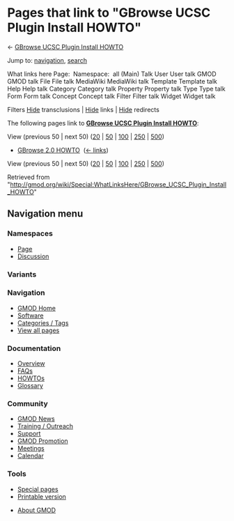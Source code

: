 <div id="mw-page-base" class="noprint">

</div>

<div id="mw-head-base" class="noprint">

</div>

<div id="content" class="mw-body" role="main">

<span id="top"></span>

<div id="mw-js-message" style="display:none;">

</div>



# <span dir="auto">Pages that link to "GBrowse UCSC Plugin Install HOWTO"</span>

<div id="bodyContent">

<div id="contentSub">

← [GBrowse UCSC Plugin Install
HOWTO](/wiki/GBrowse_UCSC_Plugin_Install_HOWTO "GBrowse UCSC Plugin Install HOWTO")

</div>

<div id="jump-to-nav" class="mw-jump">

Jump to: [navigation](#mw-navigation), [search](#p-search)

</div>

<div id="mw-content-text">

What links here Page:  Namespace:  all (Main) Talk User User talk GMOD
GMOD talk File File talk MediaWiki MediaWiki talk Template Template talk
Help Help talk Category Category talk Property Property talk Type Type
talk Form Form talk Concept Concept talk Filter Filter talk Widget
Widget talk

Filters
[Hide](/mediawiki/index.php?title=Special:WhatLinksHere/GBrowse_UCSC_Plugin_Install_HOWTO&hidetrans=1 "Special:WhatLinksHere/GBrowse UCSC Plugin Install HOWTO")
transclusions \|
[Hide](/mediawiki/index.php?title=Special:WhatLinksHere/GBrowse_UCSC_Plugin_Install_HOWTO&hidelinks=1 "Special:WhatLinksHere/GBrowse UCSC Plugin Install HOWTO")
links \|
[Hide](/mediawiki/index.php?title=Special:WhatLinksHere/GBrowse_UCSC_Plugin_Install_HOWTO&hideredirs=1 "Special:WhatLinksHere/GBrowse UCSC Plugin Install HOWTO")
redirects

The following pages link to **[GBrowse UCSC Plugin Install
HOWTO](/wiki/GBrowse_UCSC_Plugin_Install_HOWTO "GBrowse UCSC Plugin Install HOWTO")**:

View (previous 50 \| next 50)
([20](/mediawiki/index.php?title=Special:WhatLinksHere/GBrowse_UCSC_Plugin_Install_HOWTO&limit=20 "Special:WhatLinksHere/GBrowse UCSC Plugin Install HOWTO")
\|
[50](/mediawiki/index.php?title=Special:WhatLinksHere/GBrowse_UCSC_Plugin_Install_HOWTO&limit=50 "Special:WhatLinksHere/GBrowse UCSC Plugin Install HOWTO")
\|
[100](/mediawiki/index.php?title=Special:WhatLinksHere/GBrowse_UCSC_Plugin_Install_HOWTO&limit=100 "Special:WhatLinksHere/GBrowse UCSC Plugin Install HOWTO")
\|
[250](/mediawiki/index.php?title=Special:WhatLinksHere/GBrowse_UCSC_Plugin_Install_HOWTO&limit=250 "Special:WhatLinksHere/GBrowse UCSC Plugin Install HOWTO")
\|
[500](/mediawiki/index.php?title=Special:WhatLinksHere/GBrowse_UCSC_Plugin_Install_HOWTO&limit=500 "Special:WhatLinksHere/GBrowse UCSC Plugin Install HOWTO"))

- [GBrowse 2.0 HOWTO](/wiki/GBrowse_2.0_HOWTO "GBrowse 2.0 HOWTO") ‎
  <span class="mw-whatlinkshere-tools">([←
  links](/mediawiki/index.php?title=Special:WhatLinksHere&target=GBrowse+2.0+HOWTO "Special:WhatLinksHere"))</span>

View (previous 50 \| next 50)
([20](/mediawiki/index.php?title=Special:WhatLinksHere/GBrowse_UCSC_Plugin_Install_HOWTO&limit=20 "Special:WhatLinksHere/GBrowse UCSC Plugin Install HOWTO")
\|
[50](/mediawiki/index.php?title=Special:WhatLinksHere/GBrowse_UCSC_Plugin_Install_HOWTO&limit=50 "Special:WhatLinksHere/GBrowse UCSC Plugin Install HOWTO")
\|
[100](/mediawiki/index.php?title=Special:WhatLinksHere/GBrowse_UCSC_Plugin_Install_HOWTO&limit=100 "Special:WhatLinksHere/GBrowse UCSC Plugin Install HOWTO")
\|
[250](/mediawiki/index.php?title=Special:WhatLinksHere/GBrowse_UCSC_Plugin_Install_HOWTO&limit=250 "Special:WhatLinksHere/GBrowse UCSC Plugin Install HOWTO")
\|
[500](/mediawiki/index.php?title=Special:WhatLinksHere/GBrowse_UCSC_Plugin_Install_HOWTO&limit=500 "Special:WhatLinksHere/GBrowse UCSC Plugin Install HOWTO"))

</div>

<div class="printfooter">

Retrieved from
"<http://gmod.org/wiki/Special:WhatLinksHere/GBrowse_UCSC_Plugin_Install_HOWTO>"

</div>

<div id="catlinks" class="catlinks catlinks-allhidden">

</div>

<div class="visualClear">

</div>

</div>

</div>

<div id="mw-navigation">

## Navigation menu

<div id="mw-head">



<div id="left-navigation">

<div id="p-namespaces" class="vectorTabs" role="navigation"
aria-labelledby="p-namespaces-label">

### Namespaces

- <span id="ca-nstab-main"><a href="/wiki/GBrowse_UCSC_Plugin_Install_HOWTO" accesskey="c"
  title="View the content page [c]">Page</a></span>
- <span id="ca-talk"><a
  href="/mediawiki/index.php?title=Talk:GBrowse_UCSC_Plugin_Install_HOWTO&amp;action=edit&amp;redlink=1"
  accesskey="t"
  title="Discussion about the content page [t]">Discussion</a></span>

</div>

<div id="p-variants" class="vectorMenu emptyPortlet" role="navigation"
aria-labelledby="p-variants-label">

### 

### Variants[](#)

<div class="menu">

</div>

</div>

</div>

<div id="right-navigation">





</div>



</div>

</div>

</div>

<div id="mw-panel">

<div id="p-logo" role="banner">

<a href="/wiki/Main_Page"
style="background-image: url(http://gmod.org/images/GMOD-cogs.png);"
title="Visit the main page"></a>

</div>

<div id="p-Navigation" class="portal" role="navigation"
aria-labelledby="p-Navigation-label">

### Navigation

<div class="body">

- <span id="n-GMOD-Home">[GMOD Home](/wiki/Main_Page)</span>
- <span id="n-Software">[Software](/wiki/GMOD_Components)</span>
- <span id="n-Categories-.2F-Tags">[Categories /
  Tags](/wiki/Categories)</span>
- <span id="n-View-all-pages">[View all
  pages](/wiki/Special:AllPages)</span>

</div>

</div>

<div id="p-Documentation" class="portal" role="navigation"
aria-labelledby="p-Documentation-label">

### Documentation

<div class="body">

- <span id="n-Overview">[Overview](/wiki/Overview)</span>
- <span id="n-FAQs">[FAQs](/wiki/Category:FAQ)</span>
- <span id="n-HOWTOs">[HOWTOs](/wiki/Category:HOWTO)</span>
- <span id="n-Glossary">[Glossary](/wiki/Glossary)</span>

</div>

</div>

<div id="p-Community" class="portal" role="navigation"
aria-labelledby="p-Community-label">

### Community

<div class="body">

- <span id="n-GMOD-News">[GMOD News](/wiki/GMOD_News)</span>
- <span id="n-Training-.2F-Outreach">[Training /
  Outreach](/wiki/Training_and_Outreach)</span>
- <span id="n-Support">[Support](/wiki/Support)</span>
- <span id="n-GMOD-Promotion">[GMOD
  Promotion](/wiki/GMOD_Promotion)</span>
- <span id="n-Meetings">[Meetings](/wiki/Meetings)</span>
- <span id="n-Calendar">[Calendar](/wiki/Calendar)</span>

</div>

</div>

<div id="p-tb" class="portal" role="navigation"
aria-labelledby="p-tb-label">

### Tools

<div class="body">

- <span id="t-specialpages"><a href="/wiki/Special:SpecialPages" accesskey="q"
  title="A list of all special pages [q]">Special pages</a></span>
- <span id="t-print"><a
  href="/mediawiki/index.php?title=Special:WhatLinksHere/GBrowse_UCSC_Plugin_Install_HOWTO&amp;printable=yes"
  rel="alternate" accesskey="p"
  title="Printable version of this page [p]">Printable version</a></span>

</div>

</div>

</div>

</div>

<div id="footer" role="contentinfo">

- <span id="footer-places-about">[About
  GMOD](/wiki/GMOD:About "GMOD:About")</span>

<!-- -->






</div>
